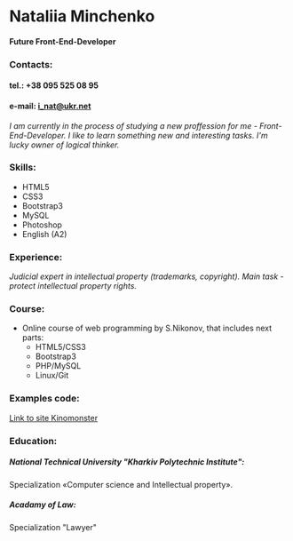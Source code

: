 # Nataliia Minchenko
#### Future Front-End-Developer
### Contacts:
#### tel.: +38 095 525 08 95
#### e-mail: i_nat@ukr.net
*I am currently in the process of studying a new proffession for me - Front-End-Developer.
I like to learn something new and interesting tasks. I'm lucky owner of logical thinker.*
### Skills:
  * HTML5
  * CSS3
  * Bootstrap3
  * MySQL
  * Photoshop
  * English (A2)
### Experience:
_Judicial expert in intellectual property (trademarks, copyright).
Main task - protect intellectual property rights._
### Course:
* Online course of web programming by S.Nikonov, that includes next parts:
  * HTML5/CSS3
  * Bootstrap3
  * PHP/MySQL
  * Linux/Git
### Examples code:
[Link to site Kinomonster](https://natatala.github.io/Kinomonster/)
### Education:
##### National Technical University "Kharkiv Polytechnic Institute": 
Specialization «Computer science and Intellectual property».
##### Acadamy of Law:
Specialization "Lawyer"
